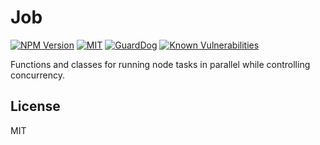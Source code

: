 # Job

[![NPM Version](https://img.shields.io/npm/v/@cloud-copilot/job.svg?logo=nodedotjs)](https://www.npmjs.com/package/@cloud-copilot/job) [![MIT](https://img.shields.io/github/license/cloud-copilot/job)](LICENSE.txt) [![GuardDog](https://github.com/cloud-copilot/job/actions/workflows/guarddog.yml/badge.svg)](https://github.com/cloud-copilot/job/actions/workflows/guarddog.yml) [![Known Vulnerabilities](https://snyk.io/test/github/cloud-copilot/job/badge.svg?targetFile=package.json&style=flat-square)](https://snyk.io/test/github/cloud-copilot/job?targetFile=package.json)

Functions and classes for running node tasks in parallel while controlling concurrency.

## License

MIT
